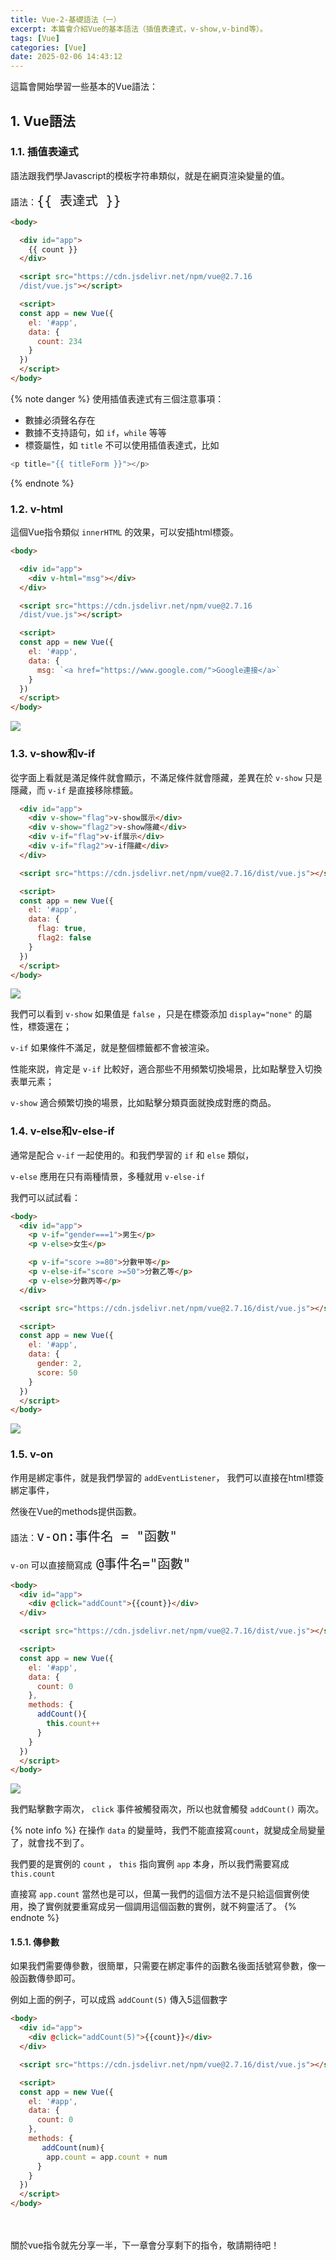 ```yaml
---
title: Vue-2-基礎語法（一）
excerpt: 本篇會介紹Vue的基本語法（插值表達式，v-show,v-bind等）。
tags: [Vue]
categories: [Vue]
date: 2025-02-06 14:43:12
---
```


這篇會開始學習一些基本的Vue語法：

## 1. Vue語法

### 1.1. 插值表達式
語法跟我們學Javascript的模板字符串類似，就是在網頁渲染變量的值。

語法：<font size="5">`{{ 表達式 }}`</font>

```html
<body>  

  <div id="app">
    {{ count }}
  </div>

  <script src="https://cdn.jsdelivr.net/npm/vue@2.7.16
  /dist/vue.js"></script>

  <script>
  const app = new Vue({
    el: '#app',
    data: {
      count: 234
    }
  })
  </script>
</body>
```

{% note danger %}
使用插值表達式有三個注意事項：
- 數據必須聲名存在
- 數據不支持語句，如 `if`，`while` 等等
- 標簽屬性，如 `title` 不可以使用插值表達式，比如
```javascript
<p title="{{ titleForm }}"></p>
```

{% endnote %}

### 1.2. v-html
這個Vue指令類似 `innerHTML` 的效果，可以安插html標簽。
```html
<body>  

  <div id="app">
    <div v-html="msg"></div>
  </div>

  <script src="https://cdn.jsdelivr.net/npm/vue@2.7.16
  /dist/vue.js"></script>

  <script>
  const app = new Vue({
    el: '#app',
    data: {
      msg: `<a href="https://www.google.com/">Google連接</a>`
    }
  })
  </script>
</body>
```
![](/img/Vue/Vue-2-1.png) 

### 1.3. v-show和v-if
從字面上看就是滿足條件就會顯示，不滿足條件就會隱藏，差異在於 `v-show` 只是隱藏，而 `v-if` 是直接移除標籤。

```html
  <div id="app">
    <div v-show="flag">v-show展示</div>
    <div v-show="flag2">v-show隱藏</div>
    <div v-if="flag">v-if展示</div>
    <div v-if="flag2">v-if隱藏</div>
  </div>

  <script src="https://cdn.jsdelivr.net/npm/vue@2.7.16/dist/vue.js"></script>

  <script>
  const app = new Vue({
    el: '#app',
    data: {
      flag: true,
      flag2: false
    }
  })
  </script>
</body>
```

![](/img/Vue/Vue-2-2.png) 

我們可以看到 `v-show` 如果值是 `false` ，只是在標簽添加 `display="none"` 的屬性，標簽還在；

`v-if` 如果條件不滿足，就是整個標籤都不會被渲染。

性能來説，肯定是 `v-if` 比較好，適合那些不用頻繁切換場景，比如點擊登入切換表單元素；

`v-show` 適合頻繁切換的場景，比如點擊分類頁面就換成對應的商品。


### 1.4. v-else和v-else-if
通常是配合 `v-if` 一起使用的。和我們學習的 `if` 和 `else` 類似，

`v-else` 應用在只有兩種情景，多種就用 `v-else-if`

我們可以試試看：
```html
<body>  
  <div id="app">
    <p v-if="gender===1">男生</p>
    <p v-else>女生</p>

    <p v-if="score >=80">分數甲等</p>
    <p v-else-if="score >=50">分數乙等</p>
    <p v-else>分數丙等</p>
  </div>

  <script src="https://cdn.jsdelivr.net/npm/vue@2.7.16/dist/vue.js"></script>

  <script>
  const app = new Vue({
    el: '#app',
    data: {
      gender: 2,
      score: 50
    }
  })
  </script>
</body>
```
![](/img/Vue/Vue-2-3.png) 


### 1.5. v-on
作用是綁定事件，就是我們學習的 `addEventListener`， 我們可以直接在html標簽綁定事件，

然後在Vue的methods提供函數。

語法：<font size="5">`v-on:事件名 = "函數"`</font>

`v-on` 可以直接簡寫成<font size="5"> `@事件名="函數"`</font>
<br>

```html
<body>  
  <div id="app">
    <div @click="addCount">{{count}}</div>
  </div>

  <script src="https://cdn.jsdelivr.net/npm/vue@2.7.16/dist/vue.js"></script>

  <script>
  const app = new Vue({
    el: '#app',
    data: {
      count: 0
    },
    methods: {
      addCount(){
        this.count++
      }
    }
  })
  </script>
</body>
```

![](/img/Vue/Vue-2-4.png) 

我們點擊數字兩次， `click` 事件被觸發兩次，所以也就會觸發 `addCount()` 兩次。
<br>

{% note info %}
在操作 `data` 的變量時，我們不能直接寫`count`，就變成全局變量了，就會找不到了。

我們要的是實例的 `count` ， `this` 指向實例 `app` 本身，所以我們需要寫成 `this.count`

直接寫 `app.count` 當然也是可以，但萬一我們的這個方法不是只給這個實例使用，換了實例就要重寫成另一個調用這個函數的實例，就不夠靈活了。
{% endnote %}
<br>

#### 1.5.1. 傳參數
如果我們需要傳參數，很簡單，只需要在綁定事件的函數名後面括號寫參數，像一般函數傳參即可。
<br>

例如上面的例子，可以成爲 `addCount(5)` 傳入5這個數字

```html
<body>  
  <div id="app">
    <div @click="addCount(5)">{{count}}</div>
  </div>

  <script src="https://cdn.jsdelivr.net/npm/vue@2.7.16/dist/vue.js"></script>

  <script>
  const app = new Vue({
    el: '#app',
    data: {
      count: 0
    },
    methods: {
       addCount(num){
        app.count = app.count + num
      }
    }
  })
  </script>
</body>
```
<br>
<br>
關於vue指令就先分享一半，下一章會分享剩下的指令，敬請期待吧！
<br>
<br>